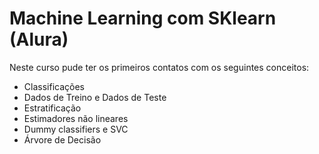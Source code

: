 # Machine Learning com SKlearn (Alura)

Neste curso pude ter os primeiros contatos com os seguintes conceitos:

- Classificações
- Dados de Treino e Dados de Teste
- Estratificação
- Estimadores não lineares
- Dummy classifiers e SVC
- Árvore de Decisão


